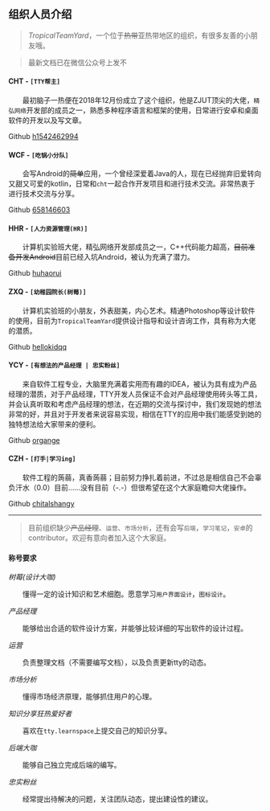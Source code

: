 ﻿## 组织人员介绍

> *TropicalTeamYard*，一个位于~~热带~~亚热带地区的组织，有很多友善的小朋友哦。

> 最新文档已在微信公众号上发不

#### **CHT** - `[TTY帮主]`

&emsp;&emsp;最初脑子一热便在2018年12月份成立了这个组织，他是ZJUT顶尖的大佬，`精弘网络`开发部的成员之一，熟悉多种程序语言和框架的使用，日常进行安卓和桌面软件的开发以及写文章。

Github [h1542462994](https://github.com/h1542462994)

#### **WCF** - `[吃锅小分队]`

&emsp;&emsp;会写Android的~~简单~~应用，一个曾经深爱着Java的人，现在已经抛弃旧爱转向又甜又可爱的kotlin，日常和`cht`一起合作开发项目和进行技术交流。非常热衷于进行技术交流与分享。

Github [658146603](https://github.com/658146603)

#### **HHR** - `[人力资源管理(HR)]`

&emsp;&emsp;计算机实验班大佬，精弘网络开发部成员之一，C++代码能力超高，~~目前准备开发Android~~目前已经入坑Android，被认为充满了潜力。

Github [huhaorui](https://github.com/huhaorui)

#### **ZXQ** - `[幼稚园院长(树莓)]`

&emsp;&emsp;计算机实验班的小朋友，外表甜美，内心艺术。精通Photoshop等设计软件的使用，目前为`TropicalTeamYard`提供设计指导和设计咨询工作，具有称为大佬的潜质。

Github [hellokidqq](https://github.com/hellokidqq)

#### **YCY** - `[有想法的产品经理 | 忠实粉丝]`

&emsp;&emsp;来自软件工程专业，大脑里充满着实用而有趣的IDEA，被认为具有成为产品经理的潜质，对于产品经理，TTY开发人员保证不会对产品经理使用砖头等工具，并会认真听取和考虑产品经理的想法，在近期的交流与探讨中，我们发现她的想法非常的好，并且对于开发者来说容易实现，相信在TTY的应用中我们能感受到她的独特想法给大家带来的便利。

Github [organge](https://github.com/organge)

#### **CZH** - `[打手|学习ing]`

&emsp;&emsp;软件工程的蒟蒻，真香蒟蒻；目前努力挣扎着前进，不过总是相信自己不会辜负汗水（0.0）目前......没有目前（-.-）但很希望在这个大家庭瞻仰大佬操作。

Github [chitalshangy](https://github.com/chitalshangy)

*****

> 目前组织缺少~~产品经理~~、`运营`、`市场分析`，还有会写`后端`，`学习笔记`，`安卓`的contributor。欢迎有意向者加入这个大家庭。

#### 称号要求

*树莓(设计大咖)*

&emsp;&emsp;懂得一定的设计知识和艺术细胞。愿意学习`用户界面设计`，`图标设计`。

*产品经理*

&emsp;&emsp;能够给出合适的软件设计方案，并能够比较详细的写出软件的设计过程。

*运营*

&emsp;&emsp;负责整理文档（不需要编写文档），以及负责更新tty的动态。

*市场分析*

&emsp;&emsp;懂得市场经济原理，能够抓住用户的心理。

*知识分享狂热爱好者*

&emsp;&emsp;喜欢在`tty.learnspace`上提交自己的知识分享。

*后端大咖*

&emsp;&emsp;能够自己独立完成后端的编写。

*忠实粉丝*

&emsp;&emsp;经常提出待解决的问题，关注团队动态，提出建设性的建议。
